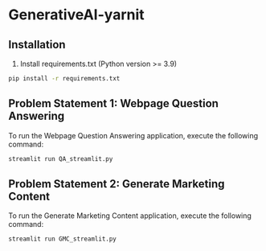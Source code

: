 # GenerativeAI-yarnit

## Installation

1. Install requirements.txt (Python version >= 3.9)

```bash
pip install -r requirements.txt
```

## Problem Statement 1: Webpage Question Answering

To run the Webpage Question Answering application, execute the following command:

```bash
streamlit run QA_streamlit.py
```

## Problem Statement 2: Generate Marketing Content

To run the Generate Marketing Content application, execute the following command:

```bash
streamlit run GMC_streamlit.py
```
